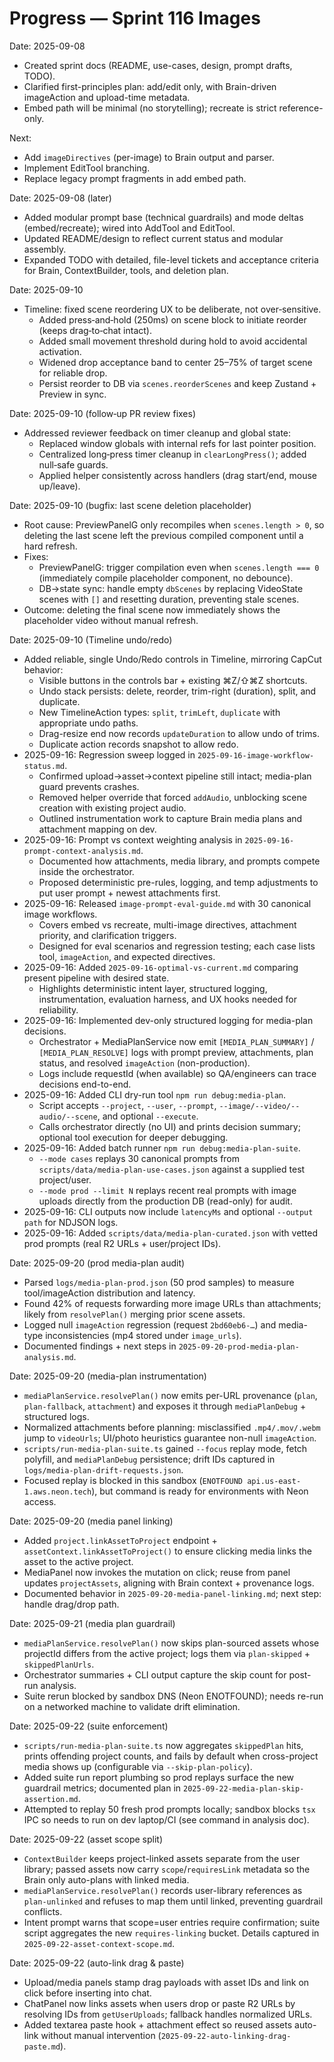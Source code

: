 # Progress — Sprint 116 Images

Date: 2025-09-08
- Created sprint docs (README, use-cases, design, prompt drafts, TODO).
- Clarified first-principles plan: add/edit only, with Brain-driven imageAction and upload-time metadata.
- Embed path will be minimal (no storytelling); recreate is strict reference-only.

Next:
- Add `imageDirectives` (per-image) to Brain output and parser.
- Implement EditTool branching.
- Replace legacy prompt fragments in add embed path.

Date: 2025-09-08 (later)
- Added modular prompt base (technical guardrails) and mode deltas (embed/recreate); wired into AddTool and EditTool.
- Updated README/design to reflect current status and modular assembly.
- Expanded TODO with detailed, file-level tickets and acceptance criteria for Brain, ContextBuilder, tools, and deletion plan.

Date: 2025-09-10
- Timeline: fixed scene reordering UX to be deliberate, not over‑sensitive.
  - Added press‑and‑hold (250ms) on scene block to initiate reorder (keeps drag‑to‑chat intact).
  - Added small movement threshold during hold to avoid accidental activation.
  - Widened drop acceptance band to center 25–75% of target scene for reliable drop.
  - Persist reorder to DB via `scenes.reorderScenes` and keep Zustand + Preview in sync.

Date: 2025-09-10 (follow‑up PR review fixes)
- Addressed reviewer feedback on timer cleanup and global state:
  - Replaced window globals with internal refs for last pointer position.
  - Centralized long‑press timer cleanup in `clearLongPress()`; added null‑safe guards.
  - Applied helper consistently across handlers (drag start/end, mouse up/leave).

Date: 2025-09-10 (bugfix: last scene deletion placeholder)
- Root cause: PreviewPanelG only recompiles when `scenes.length > 0`, so deleting the last scene left the previous compiled component until a hard refresh.
- Fixes:
  - PreviewPanelG: trigger compilation even when `scenes.length === 0` (immediately compile placeholder component, no debounce).
  - DB→state sync: handle empty `dbScenes` by replacing VideoState scenes with `[]` and resetting duration, preventing stale scenes.
- Outcome: deleting the final scene now immediately shows the placeholder video without manual refresh.

Date: 2025-09-10 (Timeline undo/redo)
- Added reliable, single Undo/Redo controls in Timeline, mirroring CapCut behavior:
  - Visible buttons in the controls bar + existing ⌘Z/⇧⌘Z shortcuts.
  - Undo stack persists: delete, reorder, trim-right (duration), split, and duplicate.
  - New TimelineAction types: `split`, `trimLeft`, `duplicate` with appropriate undo paths.
  - Drag-resize end now records `updateDuration` to allow undo of trims.
  - Duplicate action records snapshot to allow redo.
- 2025-09-16: Regression sweep logged in `2025-09-16-image-workflow-status.md`.
  - Confirmed upload→asset→context pipeline still intact; media-plan guard prevents crashes.
  - Removed helper override that forced `addAudio`, unblocking scene creation with existing project audio.
  - Outlined instrumentation work to capture Brain media plans and attachment mapping on dev.
- 2025-09-16: Prompt vs context weighting analysis in `2025-09-16-prompt-context-analysis.md`.
  - Documented how attachments, media library, and prompts compete inside the orchestrator.
  - Proposed deterministic pre-rules, logging, and temp adjustments to put user prompt + newest attachments first.
- 2025-09-16: Released `image-prompt-eval-guide.md` with 30 canonical image workflows.
  - Covers embed vs recreate, multi-image directives, attachment priority, and clarification triggers.
  - Designed for eval scenarios and regression testing; each case lists tool, `imageAction`, and expected directives.
- 2025-09-16: Added `2025-09-16-optimal-vs-current.md` comparing present pipeline with desired state.
  - Highlights deterministic intent layer, structured logging, instrumentation, evaluation harness, and UX hooks needed for reliability.
- 2025-09-16: Implemented dev-only structured logging for media-plan decisions.
  - Orchestrator + MediaPlanService now emit `[MEDIA_PLAN_SUMMARY]` / `[MEDIA_PLAN_RESOLVE]` logs with prompt preview, attachments, plan status, and resolved `imageAction` (non-production).
  - Logs include requestId (when available) so QA/engineers can trace decisions end-to-end.
- 2025-09-16: Added CLI dry-run tool `npm run debug:media-plan`.
  - Script accepts `--project`, `--user`, `--prompt`, `--image/--video/--audio/--scene`, and optional `--execute`.
  - Calls orchestrator directly (no UI) and prints decision summary; optional tool execution for deeper debugging.
- 2025-09-16: Added batch runner `npm run debug:media-plan-suite`.
  - `--mode cases` replays 30 canonical prompts from `scripts/data/media-plan-use-cases.json` against a supplied test project/user.
  - `--mode prod --limit N` replays recent real prompts with image uploads directly from the production DB (read-only) for audit.
- 2025-09-16: CLI outputs now include `latencyMs` and optional `--output path` for NDJSON logs.
- 2025-09-16: Added `scripts/data/media-plan-curated.json` with vetted prod prompts (real R2 URLs + user/project IDs).

Date: 2025-09-20 (prod media-plan audit)
- Parsed `logs/media-plan-prod.json` (50 prod samples) to measure tool/imageAction distribution and latency.
- Found 42% of requests forwarding more image URLs than attachments; likely from `resolvePlan()` merging prior scene assets.
- Logged null `imageAction` regression (request `2bd60eb6-…`) and media-type inconsistencies (mp4 stored under `image_urls`).
- Documented findings + next steps in `2025-09-20-prod-media-plan-analysis.md`.

Date: 2025-09-20 (media-plan instrumentation)
- `mediaPlanService.resolvePlan()` now emits per-URL provenance (`plan`, `plan-fallback`, `attachment`) and exposes it through `mediaPlanDebug` + structured logs.
- Normalized attachments before planning: misclassified `.mp4/.mov/.webm` jump to `videoUrls`; UI/photo heuristics guarantee non-null `imageAction`.
- `scripts/run-media-plan-suite.ts` gained `--focus` replay mode, fetch polyfill, and `mediaPlanDebug` persistence; drift IDs captured in `logs/media-plan-drift-requests.json`.
- Focused replay is blocked in this sandbox (`ENOTFOUND api.us-east-1.aws.neon.tech`), but command is ready for environments with Neon access.

Date: 2025-09-20 (media panel linking)
- Added `project.linkAssetToProject` endpoint + `assetContext.linkAssetToProject()` to ensure clicking media links the asset to the active project.
- MediaPanel now invokes the mutation on click; reuse from panel updates `projectAssets`, aligning with Brain context + provenance logs.
- Documented behavior in `2025-09-20-media-panel-linking.md`; next step: handle drag/drop path.

Date: 2025-09-21 (media plan guardrail)
- `mediaPlanService.resolvePlan()` now skips plan-sourced assets whose projectId differs from the active project; logs them via `plan-skipped` + `skippedPlanUrls`.
- Orchestrator summaries + CLI output capture the skip count for post-run analysis.
- Suite rerun blocked by sandbox DNS (Neon ENOTFOUND); needs re-run on a networked machine to validate drift elimination.

Date: 2025-09-22 (suite enforcement)
- `scripts/run-media-plan-suite.ts` now aggregates `skippedPlan` hits, prints offending project counts, and fails by default when cross-project media shows up (configurable via `--skip-plan-policy`).
- Added suite run report plumbing so prod replays surface the new guardrail metrics; documented plan in `2025-09-22-media-plan-skip-assertion.md`.
- Attempted to replay 50 fresh prod prompts locally; sandbox blocks `tsx` IPC so needs to run on dev laptop/CI (see command in analysis doc).

Date: 2025-09-22 (asset scope split)
- `ContextBuilder` keeps project-linked assets separate from the user library; passed assets now carry `scope`/`requiresLink` metadata so the Brain only auto-plans with linked media.
- `mediaPlanService.resolvePlan()` records user-library references as `plan-unlinked` and refuses to map them until linked, preventing guardrail conflicts.
- Intent prompt warns that scope=user entries require confirmation; suite script aggregates the new `requires-linking` bucket. Details captured in `2025-09-22-asset-context-scope.md`.

Date: 2025-09-22 (auto-link drag & paste)
- Upload/media panels stamp drag payloads with asset IDs and link on click before inserting into chat.
- ChatPanel now links assets when users drop or paste R2 URLs by resolving IDs from `getUserUploads`; fallback handles normalized URLs.
- Added textarea paste hook + attachment effect so reused assets auto-link without manual intervention (`2025-09-22-auto-linking-drag-paste.md`).

